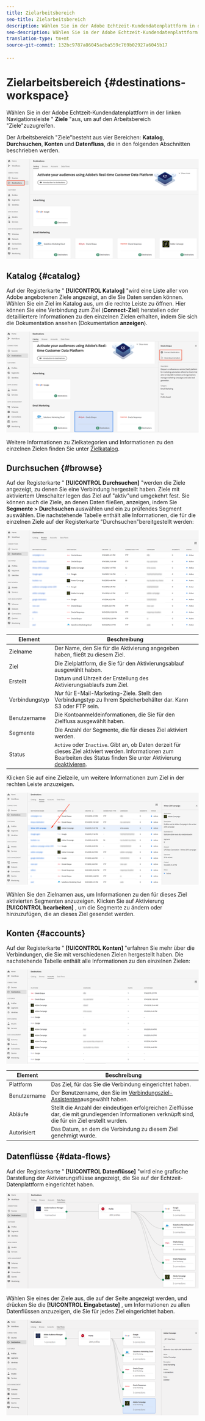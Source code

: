 ```yaml
---
title: Zielarbeitsbereich
seo-title: Zielarbeitsbereich
description: Wählen Sie in der Adobe Echtzeit-Kundendatenplattform in der linken Navigationsleiste die Option Ziele, um auf den Zielarbeitsbereich zuzugreifen.
seo-description: Wählen Sie in der Adobe Echtzeit-Kundendatenplattform in der linken Navigationsleiste die Option Ziele, um auf den Zielarbeitsbereich zuzugreifen.
translation-type: tm+mt
source-git-commit: 132bc9787a86045adba559c769b02927a6045b17

---
```



# Zielarbeitsbereich {#destinations-workspace}

Wählen Sie in der Adobe Echtzeit-Kundendatenplattform in der linken Navigationsleiste &quot; **Ziele** &quot;aus, um auf den Arbeitsbereich &quot;Ziele&quot;zuzugreifen.

Der Arbeitsbereich &quot;Ziele&quot;besteht aus vier Bereichen: **Katalog**, **Durchsuchen**, **Konten** und **Datenfluss**, die in den folgenden Abschnitten beschrieben werden.

![Ziele-Übersicht](/help/rtcdp/destinations/assets/destinations-overview.png)

## Katalog {#catalog}

Auf der Registerkarte &quot; **[!UICONTROL Katalog]** &quot;wird eine Liste aller von Adobe angebotenen Ziele angezeigt, an die Sie Daten senden können. Wählen Sie ein Ziel im Katalog aus, um die rechte Leiste zu öffnen. Hier können Sie eine Verbindung zum Ziel (**Connect-Ziel**) herstellen oder detailliertere Informationen zu den einzelnen Zielen erhalten, indem Sie sich die Dokumentation ansehen (Dokumentation **anzeigen**).

![Optionen des Zielkatalogs](/help/rtcdp/destinations/assets/destination-ui-catalog-options.png)

Weitere Informationen zu Zielkategorien und Informationen zu den einzelnen Zielen finden Sie unter [Zielkatalog](/help/rtcdp/destinations/destinations-catalog.md).

## Durchsuchen {#browse}

Auf der Registerkarte &quot; **[!UICONTROL Durchsuchen]** &quot;werden die Ziele angezeigt, zu denen Sie eine Verbindung hergestellt haben. Ziele mit aktiviertem Umschalter legen das Ziel auf &quot;aktiv&quot;und umgekehrt fest. Sie können auch die Ziele, an denen Daten fließen, anzeigen, indem Sie **Segmente > Durchsuchen** auswählen und ein zu prüfendes Segment auswählen. Die nachstehende Tabelle enthält alle Informationen, die für die einzelnen Ziele auf der Registerkarte &quot;Durchsuchen&quot;bereitgestellt werden:

![Registerkarte &quot;Durchsuchen&quot;](/help/rtcdp/destinations/assets/browse-tab.png)

| Element | Beschreibung |
---------|----------
| Zielname | Der Name, den Sie für die Aktivierung angegeben haben, fließt zu diesem Ziel. |
| Ziel | Die Zielplattform, die Sie für den Aktivierungsablauf ausgewählt haben. |
| Erstellt | Datum und Uhrzeit der Erstellung des Aktivierungsablaufs zum Ziel. |
| Verbindungstyp | *Nur* für E-Mail-Marketing-Ziele. Stellt den Verbindungstyp zu Ihrem Speicherbehälter dar. Kann S3 oder FTP sein. |
| Benutzername | Die Kontoanmeldeinformationen, die Sie für den Zielfluss ausgewählt haben. |
| Segmente | Die Anzahl der Segmente, die für dieses Ziel aktiviert werden. |
| Status | `Active` oder `Inactive`. Gibt an, ob Daten derzeit für dieses Ziel aktiviert werden. Informationen zum Bearbeiten des Status finden Sie unter Aktivierung [deaktivieren](/help/rtcdp/destinations/activate-destinations.md#disable-activation). |

Klicken Sie auf eine Zielzeile, um weitere Informationen zum Ziel in der rechten Leiste anzuzeigen.

![Klickziel-Zeile](/help/rtcdp/destinations/assets/click-destination-row.png)

Wählen Sie den Zielnamen aus, um Informationen zu den für dieses Ziel aktivierten Segmenten anzuzeigen. Klicken Sie auf Aktivierung **[!UICONTROL bearbeiten]** , um die Segmente zu ändern oder hinzuzufügen, die an dieses Ziel gesendet werden.

## Konten {#accounts}

Auf der Registerkarte &quot; **[!UICONTROL Konten]** &quot;erfahren Sie mehr über die Verbindungen, die Sie mit verschiedenen Zielen hergestellt haben. Die nachstehende Tabelle enthält alle Informationen zu den einzelnen Zielen:

![Registerkarte &quot;Konten&quot;](/help/rtcdp/destinations/assets/accounts-tab.png)

| Element | Beschreibung |
---------|----------
| Plattform | Das Ziel, für das Sie die Verbindung eingerichtet haben. |
| Benutzername | Der Benutzername, den Sie im [Verbindungsziel-Assistenten](/help/rtcdp/destinations/email-marketing-destinations.md#connect-destination)ausgewählt haben. |
| Abläufe | Stellt die Anzahl der eindeutigen erfolgreichen Zielflüsse dar, die mit grundlegenden Informationen verknüpft sind, die für ein Ziel erstellt wurden. |
| Autorisiert | Das Datum, an dem die Verbindung zu diesem Ziel genehmigt wurde. |

## Datenflüsse {#data-flows}

Auf der Registerkarte &quot; **[!UICONTROL Datenflüsse]** &quot;wird eine grafische Darstellung der Aktivierungsflüsse angezeigt, die Sie auf der Echtzeit-Datenplattform eingerichtet haben.

![Data-flows1](/help/rtcdp/destinations/assets/data-flows1.png)

Wählen Sie eines der Ziele aus, die auf der Seite angezeigt werden, und drücken Sie die **[!UICONTROL Eingabetaste]** , um Informationen zu allen Datenflüssen anzuzeigen, die Sie für jedes Ziel eingerichtet haben.

![Data-flows2](/help/rtcdp/destinations/assets/data-flows2.png)